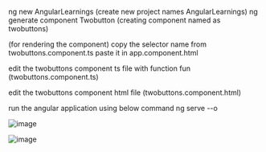 ng new AngularLearnings 	(create new project names AngularLearnings)
ng generate component Twobutton  	(creating component named as twobuttons)


(for rendering the component)
copy the selector name from twobuttons.component.ts paste it in app.component.html 


edit the twobuttons component ts file with function fun (twobuttons.component.ts) 

edit the twobuttons component html file (twobuttons.component.html) 

run the angular application using below command
ng serve --o


![image](https://user-images.githubusercontent.com/72671266/231654409-fa2dfe7c-623f-463f-9ded-ae872e125973.png)

![image](https://user-images.githubusercontent.com/72671266/231654448-e378b4dd-057b-48b2-b55e-93a59fd1eb75.png)











